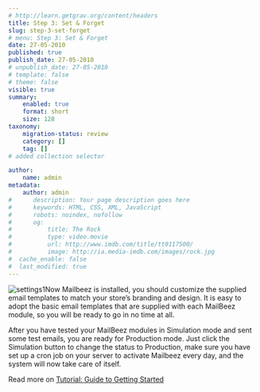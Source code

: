 ```yaml
---
# http://learn.getgrav.org/content/headers
title: Step 3: Set & Forget
slug: step-3-set-forget
# menu: Step 3: Set & Forget
date: 27-05-2010
published: true
publish_date: 27-05-2010
# unpublish_date: 27-05-2010
# template: false
# theme: false
visible: true
summary:
    enabled: true
    format: short
    size: 128
taxonomy:
    migration-status: review
    category: []
    tag: []
# added collection selector

author:
    name: admin
metadata:
    author: admin
#      description: Your page description goes here
#      keywords: HTML, CSS, XML, JavaScript
#      robots: noindex, nofollow
#      og:
#          title: The Rock
#          type: video.movie
#          url: http://www.imdb.com/title/tt0117500/
#          image: http://ia.media-imdb.com/images/rock.jpg
#  cache_enable: false
#  last_modified: true
---
```


![](http://www.mailbeez.com/wp-content/uploads/2010/05/settings1.png "settings1")Now Mailbeez is installed, you should customize the supplied email templates to match your store’s branding and design. It is easy to adopt the basic email templates that are supplied with each MailBeez module, so you will be ready to go in no time at all.

After you have tested your MailBeez modules in Simulation mode and sent some test emails, you are ready for Production mode. Just click the Simulation button to change the status to Production, make sure you have set up a cron job on your server to activate Mailbeez every day, and the system will now take care of itself.

Read more on [Tutorial: Guide to Getting Started](http://localhost/wordpress_mailbeez_EOL/documentation/tutorials/guide-to-getting-started/)
